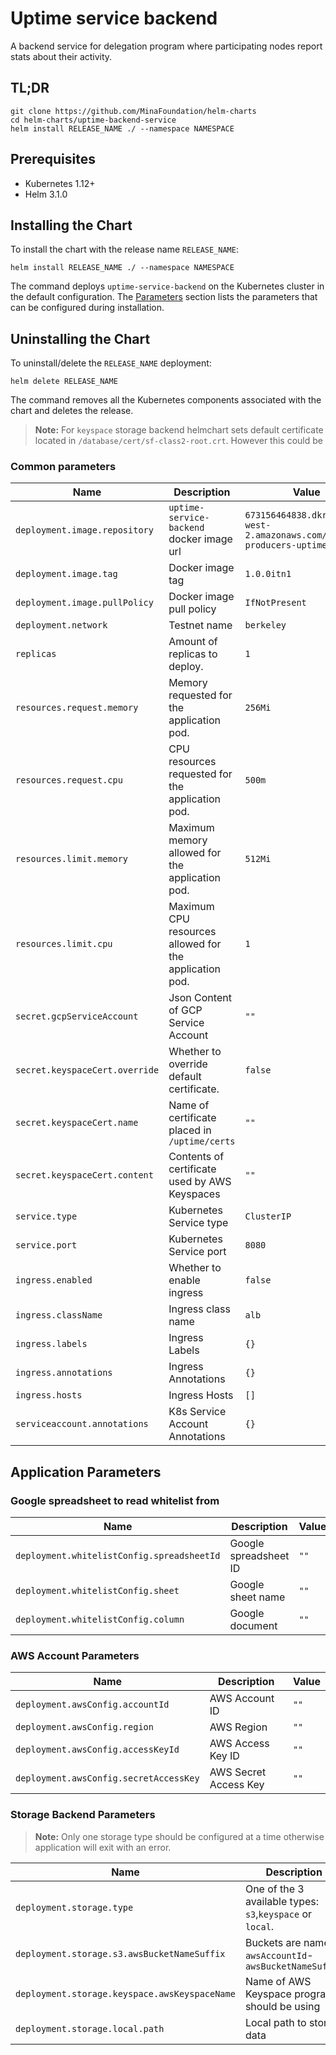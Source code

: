 # Uptime service backend

A backend service for delegation program where participating nodes report stats about their activity.

## TL;DR

```console
git clone https://github.com/MinaFoundation/helm-charts
cd helm-charts/uptime-backend-service
helm install RELEASE_NAME ./ --namespace NAMESPACE
```

## Prerequisites

- Kubernetes 1.12+
- Helm 3.1.0

## Installing the Chart

To install the chart with the release name `RELEASE_NAME`:

```console
helm install RELEASE_NAME ./ --namespace NAMESPACE
```

The command deploys `uptime-service-backend` on the Kubernetes cluster in the default configuration. The [Parameters](#parameters) section lists the parameters that can be configured during installation.

## Uninstalling the Chart

To uninstall/delete the `RELEASE_NAME` deployment:

```console
helm delete RELEASE_NAME
```

The command removes all the Kubernetes components associated with the chart and deletes the release.

> **Note:** For `keyspace` storage backend helmchart sets default certificate located in `/database/cert/sf-class2-root.crt`. However this could be 

### Common parameters

| Name                           | Description                                            | Value           |
| ------------------------------ | ------------------------------------------------------ | --------------- |
| `deployment.image.repository`  | `uptime-service-backend` docker image url              | `673156464838.dkr.ecr.us-west-2.amazonaws.com/block-producers-uptime` |
| `deployment.image.tag`         | Docker image tag                                       | `1.0.0itn1` |
| `deployment.image.pullPolicy`  | Docker image pull policy                               | `IfNotPresent`  |
| `deployment.network`           | Testnet name                                           | `berkeley`      |
| `replicas`                     | Amount of replicas to deploy.                          | `1`             |
| `resources.request.memory`     | Memory requested for the application pod.              | `256Mi`         |
| `resources.request.cpu`        | CPU resources requested for the application pod.       | `500m`          |
| `resources.limit.memory`       | Maximum memory allowed for the application pod.        | `512Mi`         |
| `resources.limit.cpu`          | Maximum CPU resources allowed for the application pod. | `1`             |
| `secret.gcpServiceAccount`     | Json Content of GCP Service Account                    | `""`            |
| `secret.keyspaceCert.override` | Whether to override default certificate.               | `false`         |
| `secret.keyspaceCert.name`     | Name of certificate placed in `/uptime/certs`          | `""`            |
| `secret.keyspaceCert.content`  | Contents of certificate used by AWS Keyspaces          | `""`            |
| `service.type`                 | Kubernetes Service type                                | `ClusterIP`     |
| `service.port`                 | Kubernetes Service port                                | `8080`          |
| `ingress.enabled`              | Whether to enable ingress                              | `false`         |
| `ingress.className`            | Ingress class name                                     | `alb`           |
| `ingress.labels`               | Ingress Labels                                         | `{}`            |
| `ingress.annotations`          | Ingress Annotations                                    | `{}`            |
| `ingress.hosts`                | Ingress Hosts                                          | `[]`            |
| `serviceaccount.annotations`   | K8s Service Account Annotations                        | `{}`            |

## Application Parameters

### Google spreadsheet to read whitelist from

| Name                                       | Description           | Value |
| ------------------------------------------ | --------------------- | ----- |
| `deployment.whitelistConfig.spreadsheetId` | Google spreadsheet ID | `""`  |
| `deployment.whitelistConfig.sheet`         | Google sheet name     | `""`  |
| `deployment.whitelistConfig.column`        | Google document       | `""`  |

### AWS Account Parameters

| Name                                   | Description           | Value |
| -------------------------------------- | --------------------- | ----- |
| `deployment.awsConfig.accountId`       | AWS Account ID        | `""`  |
| `deployment.awsConfig.region`          | AWS Region            | `""`  |
| `deployment.awsConfig.accessKeyId`     | AWS Access Key ID     | `""`  |
| `deployment.awsConfig.secretAccessKey` | AWS Secret Access Key | `""`  |

### Storage Backend Parameters

> **Note:** Only one storage type should be configured at a time otherwise application will exit with an error.

| Name                                          | Description                                               | Value |
| --------------------------------------------- | --------------------------------------------------------- | ----- |
| `deployment.storage.type`                     | One of the 3 available types: `s3`,`keyspace` or `local`. | `""`  |
| `deployment.storage.s3.awsBucketNameSuffix`   | Buckets are named `awsAccountId`-`awsBucketNameSuffix`    | `""`  |
| `deployment.storage.keyspace.awsKeyspaceName` | Name of AWS Keyspace program should be using              | `""`  |
| `deployment.storage.local.path`               | Local path to store data                                  | `""`  |
